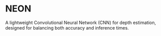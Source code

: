 # NEON
 A lightweight Convolutional Neural Network (CNN) for depth estimation,  designed for balancing both accuracy and inference times.
